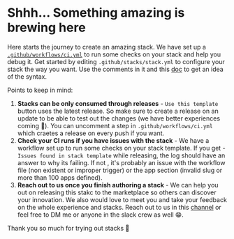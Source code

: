 # Shhh... Something amazing is brewing here
Here starts the journey to create an amazing stack. We have set up a [`.github/workflows/ci.yml`](.github/workflows/ci.yml) to run some checks on your stack and help you debug it. Get started by editing `.github/stacks/stack.yml` to configure your stack the way you want. Use the comments in it and this [doc](https://github.com/github/github-stacks/blob/main/adrs/stack-schema.md) to get an idea of the syntax.

Points to keep in mind:
1. **Stacks can be only consumed through releases** - `Use this template` button uses the latest release. So make sure to create a release on an update to be able to test out the changes (we have better experiences coming 🙏). You can uncomment a step in `.github/workflows/ci.yml` which craetes a release on every push if you want.
2. **Check your CI runs if you have issues with the stack** - We have a workflow set up to run some checks on your stack template. If you get - `Issues found in stack template` while releasing, the log should have an answer to why its failing. If not , it's probably an issue with the workflow file (non existent or improper trigger) or the app section (invalid slug or more than 100 apps defined). 
3. **Reach out to us once you finish authoring a stack** - We can help you out on releasing this stakc to the marketplace so others can discover your innovation. We also would love to meet you and take your feedback on the whole experience and stacks. Reach out to us in this [channel](https://github.slack.com/archives/C02KXRVHTB5) or feel free to DM me or anyone in the slack crew as well 😁.

Thank you so much for trying out stacks 💖
